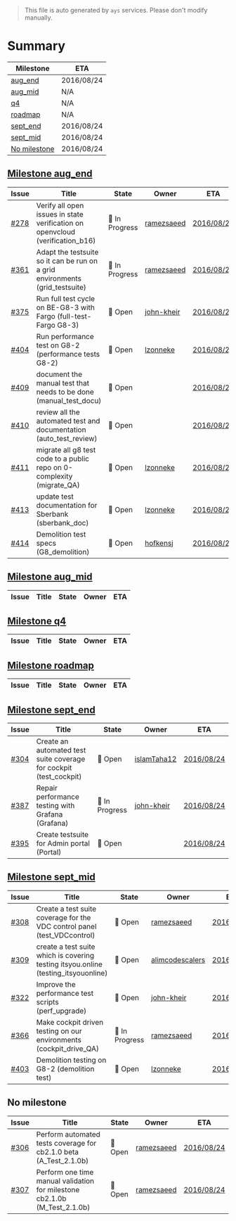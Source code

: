 > This file is auto generated by `ays` services. Please don't modify manually.

# Summary
|Milestone|ETA|
|---------|---|
|[aug_end](#milestone-aug_end)|2016/08/24|
|[aug_mid](#milestone-aug_mid)|N/A|
|[q4](#milestone-q4)|N/A|
|[roadmap](#milestone-roadmap)|N/A|
|[sept_end](#milestone-sept_end)|2016/08/24|
|[sept_mid](#milestone-sept_mid)|2016/08/24|
|[No milestone](#no-milestone)|2016/08/24|

## [Milestone aug_end](milestones/7:aug_end.md)


|Issue|Title|State|Owner|ETA|
|-----|-----|-----|-----|---|
|[#278](https://github.com/gig-projects/org_quality/issues/278)|Verify all open issues in state verification on openvcloud (verification_b16)|:large_blue_circle: In Progress|[ramezsaeed](https://github.com/ramezsaeed)|[2016/08/24](https://github.com/gig-projects/org_quality/issues/278#issuecomment-None)|
|[#361](https://github.com/gig-projects/org_quality/issues/361)|Adapt the testsuite so it can be run on a grid environments (grid_testsuite)|:large_blue_circle: In Progress|[ramezsaeed](https://github.com/ramezsaeed)|[2016/08/24](https://github.com/gig-projects/org_quality/issues/361#issuecomment-None)|
|[#375](https://github.com/gig-projects/org_quality/issues/375)|Run full test cycle on BE-G8-3 with Fargo (full-test-Fargo G8-3)|:red_circle: Open|[john-kheir](https://github.com/john-kheir)|[2016/08/24](https://github.com/gig-projects/org_quality/issues/375#issuecomment-None)|
|[#404](https://github.com/gig-projects/org_quality/issues/404)|Run performance test on G8-2 (performance tests G8-2)|:red_circle: Open|[lzonneke](https://github.com/lzonneke)|[2016/08/24](https://github.com/gig-projects/org_quality/issues/404#issuecomment-None)|
|[#409](https://github.com/gig-projects/org_quality/issues/409)|document the manual test that needs to be done (manual_test_docu)|:red_circle: Open||[2016/08/24](https://github.com/gig-projects/org_quality/issues/409#issuecomment-None)|
|[#410](https://github.com/gig-projects/org_quality/issues/410)|review all the automated test and documentation (auto_test_review)|:red_circle: Open||[2016/08/24](https://github.com/gig-projects/org_quality/issues/410#issuecomment-None)|
|[#411](https://github.com/gig-projects/org_quality/issues/411)|migrate all g8 test code to a public repo on 0-complexity (migrate_QA)|:red_circle: Open|[lzonneke](https://github.com/lzonneke)|[2016/08/24](https://github.com/gig-projects/org_quality/issues/411#issuecomment-None)|
|[#413](https://github.com/gig-projects/org_quality/issues/413)|update test documentation for Sberbank (sberbank_doc)|:red_circle: Open|[lzonneke](https://github.com/lzonneke)|[2016/08/24](https://github.com/gig-projects/org_quality/issues/413#issuecomment-None)|
|[#414](https://github.com/gig-projects/org_quality/issues/414)|Demolition test specs (G8_demolition)|:red_circle: Open|[hofkensj](https://github.com/hofkensj)|[2016/08/24](https://github.com/gig-projects/org_quality/issues/414#issuecomment-None)|

## [Milestone aug_mid](milestones/6:aug_mid.md)


|Issue|Title|State|Owner|ETA|
|-----|-----|-----|-----|---|

## [Milestone q4](milestones/10:q4.md)


|Issue|Title|State|Owner|ETA|
|-----|-----|-----|-----|---|

## [Milestone roadmap](milestones/11:roadmap.md)


|Issue|Title|State|Owner|ETA|
|-----|-----|-----|-----|---|

## [Milestone sept_end](milestones/9:sept_end.md)


|Issue|Title|State|Owner|ETA|
|-----|-----|-----|-----|---|
|[#304](https://github.com/gig-projects/org_quality/issues/304)|Create an automated test suite coverage for cockpit (test_cockpit)|:red_circle: Open|[islamTaha12](https://github.com/islamTaha12)|[2016/08/24](https://github.com/gig-projects/org_quality/issues/304#issuecomment-None)|
|[#387](https://github.com/gig-projects/org_quality/issues/387)|Repair performance testing with Grafana (Grafana)|:large_blue_circle: In Progress|[john-kheir](https://github.com/john-kheir)|[2016/08/24](https://github.com/gig-projects/org_quality/issues/387#issuecomment-None)|
|[#395](https://github.com/gig-projects/org_quality/issues/395)|Create testsuite for Admin portal (Portal)|:red_circle: Open||[2016/08/24](https://github.com/gig-projects/org_quality/issues/395#issuecomment-None)|

## [Milestone sept_mid](milestones/8:sept_mid.md)


|Issue|Title|State|Owner|ETA|
|-----|-----|-----|-----|---|
|[#308](https://github.com/gig-projects/org_quality/issues/308)|Create a test suite coverage for the VDC control panel (test_VDCcontrol)|:red_circle: Open|[ramezsaeed](https://github.com/ramezsaeed)|[2016/08/24](https://github.com/gig-projects/org_quality/issues/308#issuecomment-None)|
|[#309](https://github.com/gig-projects/org_quality/issues/309)|create a test suite which is covering testing itsyou.online (testing_itsyouonline)|:red_circle: Open|[alimcodescalers](https://github.com/alimcodescalers)|[2016/08/24](https://github.com/gig-projects/org_quality/issues/309#issuecomment-None)|
|[#322](https://github.com/gig-projects/org_quality/issues/322)|Improve the performance test scripts (perf_upgrade)|:red_circle: Open|[john-kheir](https://github.com/john-kheir)|[2016/08/24](https://github.com/gig-projects/org_quality/issues/322#issuecomment-None)|
|[#366](https://github.com/gig-projects/org_quality/issues/366)|Make cockpit driven testing on our environments (cockpit_drive_QA)|:large_blue_circle: In Progress|[ramezsaeed](https://github.com/ramezsaeed)|[2016/08/24](https://github.com/gig-projects/org_quality/issues/366#issuecomment-None)|
|[#403](https://github.com/gig-projects/org_quality/issues/403)| Demolition testing on G8-2 (demolition test)|:red_circle: Open|[lzonneke](https://github.com/lzonneke)|[2016/08/24](https://github.com/gig-projects/org_quality/issues/403#issuecomment-None)|




## No milestone
|Issue|Title|State|Owner|ETA|
|-----|-----|-----|-----|---|
|[#306](https://github.com/gig-projects/org_quality/issues/306)|Perform automated tests coverage for cb2.1.0 beta (A_Test_2.1.0b)|:red_circle: Open|[ramezsaeed](https://github.com/ramezsaeed)|[2016/08/24](https://github.com/gig-projects/org_quality/issues/306#issuecomment-None)|
|[#307](https://github.com/gig-projects/org_quality/issues/307)|Perform one time manual validation for milestone cb2.1.0b (M_Test_2.1.0b)|:red_circle: Open|[ramezsaeed](https://github.com/ramezsaeed)|[2016/08/24](https://github.com/gig-projects/org_quality/issues/307#issuecomment-None)|
